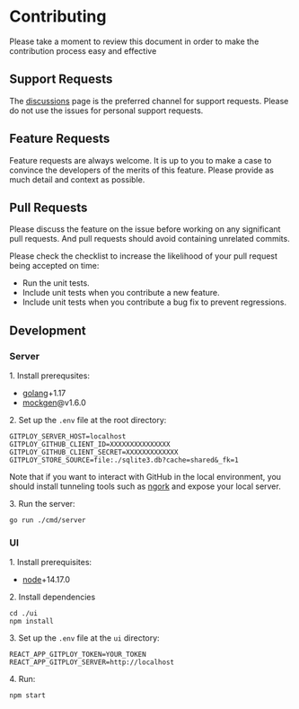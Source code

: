 # Contributing

Please take a moment to review this document in order to make the contribution process easy and effective

## Support Requests

The [discussions](https://github.com/gitploy-io/gitploy/discussions) page is the preferred channel for support requests. Please do not use the issues for personal support requests.

## Feature Requests

Feature requests are always welcome. It is up to you to make a case to convince the developers of the merits of this feature. Please provide as much detail and context as possible.

## Pull Requests

Please discuss the feature on the issue before working on any significant pull requests. And pull requests should avoid containing unrelated commits.

Please check the checklist to increase the likelihood of your pull request being accepted on time:

* Run the unit tests.
* Include unit tests when you contribute a new feature.
* Include unit tests when you contribute a bug fix to prevent regressions.

## Development

### Server

1\. Install prerequsites:

* [golang](https://golang.org/dl/)+1.17
* [mockgen](https://github.com/golang/mock)@v1.6.0

2\. Set up the `.env` file at the root directory: 

```
GITPLOY_SERVER_HOST=localhost
GITPLOY_GITHUB_CLIENT_ID=XXXXXXXXXXXXXXX
GITPLOY_GITHUB_CLIENT_SECRET=XXXXXXXXXXXXX
GITPLOY_STORE_SOURCE=file:./sqlite3.db?cache=shared&_fk=1
```

Note that if you want to interact with GitHub in the local environment, you should install tunneling tools such as [ngork](https://ngrok.com/) and expose your local server.

3\. Run the server:

```
go run ./cmd/server
```

### UI

1\. Install prerequisites:

* [node](https://nodejs.org/ko/download/)+14.17.0

2\. Install dependencies

```
cd ./ui
npm install
```

3\. Set up the `.env` file at the `ui` directory:

```
REACT_APP_GITPLOY_TOKEN=YOUR_TOKEN
REACT_APP_GITPLOY_SERVER=http://localhost
```

4\. Run:

```
npm start
```
